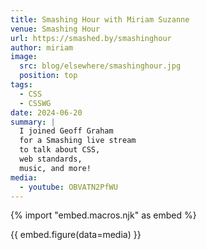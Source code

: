 ```yaml
---
title: Smashing Hour with Miriam Suzanne
venue: Smashing Hour
url: https://smashed.by/smashinghour
author: miriam
image:
  src: blog/elsewhere/smashinghour.jpg
  position: top
tags:
  - CSS
  - CSSWG
date: 2024-06-20
summary: |
  I joined Geoff Graham
  for a Smashing live stream
  to talk about CSS,
  web standards,
  music, and more!
media:
  - youtube: OBVATN2PfWU
---
```


{% import "embed.macros.njk" as embed %}

{{ embed.figure(data=media) }}
